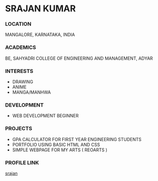 # SRAJAN KUMAR

### LOCATION

MANGALORE, KARNATAKA, INDIA

### ACADEMICS

BE, SAHYADRI COLLEGE OF ENGINEERING AND MANAGEMENT, ADYAR

### INTERESTS

- DRAWING
- ANIME
- MANGA/MANHWA

### DEVELOPMENT

- WEB DEVELOPMENT BEGINNER

### PROJECTS

- GPA CALCULATOR FOR FIRST YEAR ENGINEERING STUDENTS
- PORTFOLIO USING BASIC HTML AND CSS
- SIMPLE WEBPAGE FOR MY ARTS ( REOARTS )

### PROFILE LINK

[srajan](https://github.com/srajankumar)
